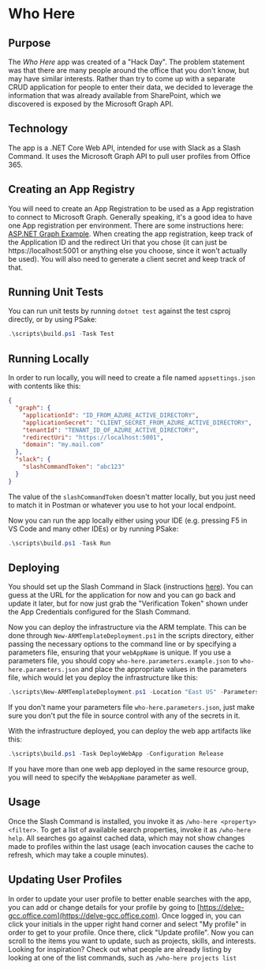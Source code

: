# Who Here

## Purpose

The _Who Here_ app was created of a "Hack Day". The problem statement was that there are many people around the office that you don't know, but may have similar interests. Rather than try to come up with a separate CRUD application for people to enter their data, we decided to leverage the information that was already available from SharePoint, which we discovered is exposed by the Microsoft Graph API.

## Technology

The app is a .NET Core Web API, intended for use with Slack as a Slash Command. It uses the Microsoft Graph API to pull user profiles from Office 365.

## Creating an App Registry

You will need to create an App Registration to be used as a App registration to connect to Microsoft Graph. Generally speaking, it's a good idea to have one App registration per environment. There are some instructions here: [ASP.NET Graph Example](https://docs.microsoft.com/en-us/graph/tutorials/aspnet?tutorial-step=2). When creating the app registration, keep track of the Application ID and the redirect Uri that you chose (it can just be https://localhost:5001 or anything else you choose, since it won't actually be used). You will also need to generate a client secret and keep track of that.

## Running Unit Tests

You can run unit tests by running `dotnet test` against the test csproj directly, or by using PSake:

```powershell
.\scripts\build.ps1 -Task Test
```

## Running Locally

In order to run locally, you will need to create a file named `appsettings.json` with contents like this:

```json
{
  "graph": {
    "applicationId": "ID_FROM_AZURE_ACTIVE_DIRECTORY",
    "applicationSecret": "CLIENT_SECRET_FROM_AZURE_ACTIVE_DIRECTORY",
    "tenantId": "TENANT_ID_OF_AZURE_ACTIVE_DIRECTORY",
    "redirectUri": "https://localhost:5001",
    "domain": "my.mail.com"
  },
  "slack": {
    "slashCommandToken": "abc123"
  }
}
```

The value of the `slashCommandToken` doesn't matter locally, but you just need to match it in Postman or whatever you use to hot your local endpoint.

Now you can run the app locally either using your IDE (e.g. pressing F5 in VS Code and many other IDEs) or by running PSake:

```powershell
.\scripts\build.ps1 -Task Run
```

## Deploying

You should set up the Slash Command in Slack (instructions [here](https://api.slack.com/slash-commands)). You can guess at the URL for the application for now and you can go back and update it later, but for now just grab the "Verification Token" shown under the App Credentials configured for the Slash Command.

Now you can deploy the infrastructure via the ARM template. This can be done through `New-ARMTemplateDeployment.ps1` in the scripts directory, either passing the necessary options to the command line or by specifying a parameters file, ensuring that your `webAppName` is unique. If you use a parameters file, you should copy `who-here.parameters.example.json` to `who-here.parameters.json` and place the appropriate values in the parameters file, which would let you deploy the infrastructure like this:

```powershell
.\scripts\New-ARMTemplateDeployment.ps1 -Location "East US" -ParametersFile .\scripts\who-here.parameters.json
```

If you don't name your parameters file `who-here.parameters.json`, just make sure you don't put the file in source control with any of the secrets in it.

With the infrastructure deployed, you can deploy the web app artifacts like this:

```powershell
.\scripts\build.ps1 -Task DeployWebApp -Configuration Release
```

If you have more than one web app deployed in the same resource group, you will need to specify the `WebAppName` parameter as well.

## Usage

Once the Slash Command is installed, you invoke it as `/who-here <property> <filter>`. To get a list of available search properties, invoke it as `/who-here help`. All searches go against cached data, which may not show changes made to profiles within the last usage (each invocation causes the cache to refresh, which may take a couple minutes).

## Updating User Profiles

In order to update your user profile to better enable searches with the app, you can add or change details for your profile by going to [https://delve-gcc.office.com](https://delve-gcc.office.com). Once logged in, you can click your initials in the upper right hand corner and select "My profile" in order to get to your profile. Once there, click "Update profile". Now you can scroll to the items you want to update, such as projects, skills, and interests. Looking for inspiration? Check out what people are already listing by looking at one of the list commands, such as `/who-here projects list`
